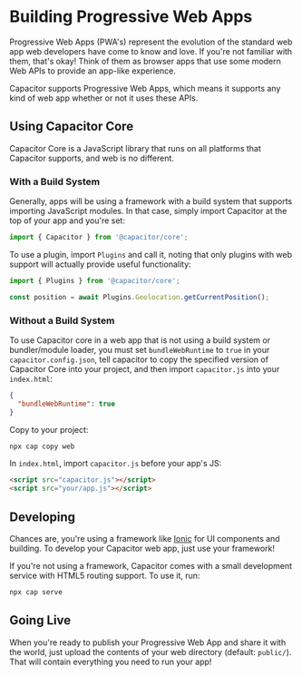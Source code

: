 # Building Progressive Web Apps

Progressive Web Apps (PWA's) represent the evolution of the standard web app web developers have come to know and love. If you're not
familiar with them, that's okay! Think of them as browser apps that use some modern Web APIs to provide an app-like experience.

Capacitor supports Progressive Web Apps, which means it supports any kind of web app whether or not it uses these APIs.

## Using Capacitor Core

Capacitor Core is a JavaScript library that runs on all platforms that Capacitor supports, and web is no different.

### With a Build System

Generally, apps will be using a framework with a build system that supports importing JavaScript modules. In that case,
simply import Capacitor at the top of your app and you're set:

```typescript
import { Capacitor } from '@capacitor/core';
```

To use a plugin, import `Plugins` and call it, noting that only plugins
with web support will actually provide useful functionality:

```typescript
import { Plugins } from '@capacitor/core';

const position = await Plugins.Geolocation.getCurrentPosition();
```

### Without a Build System

To use Capacitor core in a web app that is not using a build system or bundler/module loader,
you must set `bundleWebRuntime` to `true` in your `capacitor.config.json`, tell capacitor to
copy the specified version of Capacitor Core into your project,
and then import `capacitor.js` into your `index.html`:

```json
{
  "bundleWebRuntime": true
}
```

Copy to your project:

```bash
npx cap copy web
```

In `index.html`, import `capacitor.js` before your app's JS:

```html
<script src="capacitor.js"></script>
<script src="your/app.js"></script>
```

## Developing

Chances are, you're using a framework like [Ionic](http://ionicframework.com/) for UI components and building. To develop
your Capacitor web app, just use your framework!

If you're not using a framework, Capacitor comes with a small development service with HTML5 routing support. To use it,
run:

```bash
npx cap serve
```

## Going Live

When you're ready to publish your Progressive Web App and share it with the world,
just upload the contents of your web directory (default: `public/`). That will contain
everything you need to run your app!